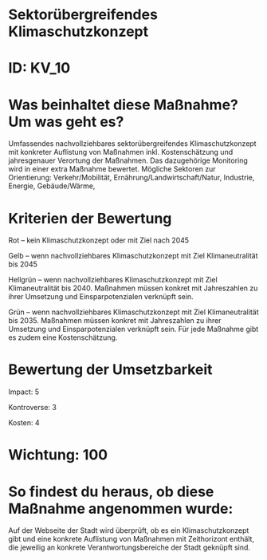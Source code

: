 # Sektorübergreifendes Klimaschutzkonzept
# ID: KV_10
# Was beinhaltet diese Maßnahme? Um was geht es?

Umfassendes nachvollziehbares sektorübergreifendes Klimaschutzkonzept mit konkreter Auflistung von Maßnahmen inkl. Kostenschätzung und jahresgenauer Verortung der Maßnahmen. Das dazugehörige Monitoring wird in einer extra Maßnahme bewertet. Mögliche Sektoren zur Orientierung: Verkehr/Mobilität, Ernährung/Landwirtschaft/Natur, Industrie, Energie, Gebäude/Wärme,

# Kriterien der Bewertung

Rot – kein Klimaschutzkonzept oder mit Ziel nach 2045

Gelb – wenn nachvollziehbares Klimaschutzkonzept mit Ziel Klimaneutralität bis 2045      

Hellgrün – wenn nachvollziehbares Klimaschutzkonzept mit Ziel Klimaneutralität bis 2040. Maßnahmen müssen konkret mit Jahreszahlen zu ihrer Umsetzung und Einsparpotenzialen verknüpft sein.    

Grün – wenn nachvollziehbares Klimaschutzkonzept mit Ziel Klimaneutralität bis 2035. Maßnahmen müssen konkret mit Jahreszahlen zu ihrer Umsetzung und Einsparpotenzialen verknüpft sein. Für jede Maßnahme gibt es zudem eine Kostenschätzung.

# Bewertung der Umsetzbarkeit

Impact: 5

Kontroverse: 3

Kosten: 4
# Wichtung: 100
# So findest du heraus, ob diese Maßnahme angenommen wurde:
Auf der Webseite der Stadt wird überprüft, ob es ein Klimaschutzkonzept gibt und eine konkrete Auflistung von Maßnahmen mit Zeithorizont enthält, die jeweilig an konkrete Verantwortungsbereiche der Stadt geknüpft sind.
